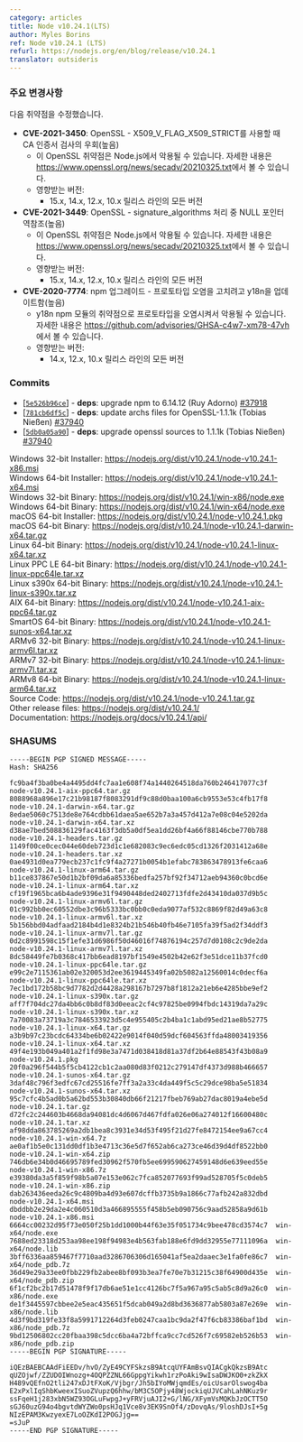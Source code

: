 ```yaml
---
category: articles
title: Node v10.24.1(LTS)
author: Myles Borins
ref: Node v10.24.1 (LTS)
refurl: https://nodejs.org/en/blog/release/v10.24.1
translator: outsideris
---
```


<!--
### Notable Changes

Vulerabilties fixed:

* **CVE-2021-3450**: OpenSSL - CA certificate check bypass with X509_V_FLAG_X509_STRICT (High)
  * This is a vulnerability in OpenSSL which may be exploited through Node.js. You can read more about it in https://www.openssl.org/news/secadv/20210325.txt
  * Impacts:
    * All versions of the 15.x, 14.x, 12.x and 10.x releases lines
* **CVE-2021-3449**: OpenSSL - NULL pointer deref in signature_algorithms processing (High)
  * This is a vulnerability in OpenSSL which may be exploited through Node.js. You can read more about it in https://www.openssl.org/news/secadv/20210325.txt
  * Impacts:
    * All versions of the 15.x, 14.x, 12.x and 10.x releases lines
* **CVE-2020-7774**: npm upgrade - Update y18n to fix Prototype-Pollution (High)
  * This is a vulnerability in the y18n npm module which may be exploited by prototype pollution. You can read more about it in https://github.com/advisories/GHSA-c4w7-xm78-47vh
  * Impacts:
    * All versions of the 14.x, 12.x and 10.x releases lines
-->
### 주요 변경사항

다음 취약점을 수정했습니다.

* **CVE-2021-3450**: OpenSSL - X509_V_FLAG_X509_STRICT를 사용할 때 CA 인증서 검사의 우회(높음)
  * 이 OpenSSL 취약점은 Node.js에서 악용될 수 있습니다. 자세한 내용은 <https://www.openssl.org/news/secadv/20210325.txt>에서 볼 수 있습니다.
  * 영향받는 버전:
    * 15.x, 14.x, 12.x, 10.x 릴리스 라인의 모든 버전
* **CVE-2021-3449**: OpenSSL - signature_algorithms 처리 중 NULL 포인터 역참조(높음)
  * 이 OpenSSL 취약점은 Node.js에서 악용될 수 있습니다. 자세한 내용은 <https://www.openssl.org/news/secadv/20210325.txt>에서 볼 수 있습니다.
  * 영향받는 버전:
    * 15.x, 14.x, 12.x, 10.x 릴리스 라인의 모든 버전
* **CVE-2020-7774**: npm 업그레이드 - 프로토타입 오염을 고치려고 y18n을 업데이트함(높음)
  * y18n npm 모듈의 취약점으로 프로토타입을 오염시켜서 악용될 수 있습니다. 자세한 내용은 <https://github.com/advisories/GHSA-c4w7-xm78-47vh>에서 볼 수 있습니다.
  * 영향받는 버전:
    * 14.x, 12.x, 10.x 릴리스 라인의 모든 버전

### Commits

* [[`5e526b96ce`](https://github.com/nodejs/node/commit/5e526b96ce)] - **deps**: upgrade npm to 6.14.12 (Ruy Adorno) [#37918](https://github.com/nodejs/node/pull/37918)
* [[`781cb6df5c`](https://github.com/nodejs/node/commit/781cb6df5c)] - **deps**: update archs files for OpenSSL-1.1.1k (Tobias Nießen) [#37940](https://github.com/nodejs/node/pull/37940)
* [[`5db0a05a90`](https://github.com/nodejs/node/commit/5db0a05a90)] - **deps**: upgrade openssl sources to 1.1.1k (Tobias Nießen) [#37940](https://github.com/nodejs/node/pull/37940)

Windows 32-bit Installer: https://nodejs.org/dist/v10.24.1/node-v10.24.1-x86.msi<br>
Windows 64-bit Installer: https://nodejs.org/dist/v10.24.1/node-v10.24.1-x64.msi<br>
Windows 32-bit Binary: https://nodejs.org/dist/v10.24.1/win-x86/node.exe<br>
Windows 64-bit Binary: https://nodejs.org/dist/v10.24.1/win-x64/node.exe<br>
macOS 64-bit Installer: https://nodejs.org/dist/v10.24.1/node-v10.24.1.pkg<br>
macOS 64-bit Binary: https://nodejs.org/dist/v10.24.1/node-v10.24.1-darwin-x64.tar.gz<br>
Linux 64-bit Binary: https://nodejs.org/dist/v10.24.1/node-v10.24.1-linux-x64.tar.xz<br>
Linux PPC LE 64-bit Binary: https://nodejs.org/dist/v10.24.1/node-v10.24.1-linux-ppc64le.tar.xz<br>
Linux s390x 64-bit Binary: https://nodejs.org/dist/v10.24.1/node-v10.24.1-linux-s390x.tar.xz<br>
AIX 64-bit Binary: https://nodejs.org/dist/v10.24.1/node-v10.24.1-aix-ppc64.tar.gz<br>
SmartOS 64-bit Binary: https://nodejs.org/dist/v10.24.1/node-v10.24.1-sunos-x64.tar.xz<br>
ARMv6 32-bit Binary: https://nodejs.org/dist/v10.24.1/node-v10.24.1-linux-armv6l.tar.xz<br>
ARMv7 32-bit Binary: https://nodejs.org/dist/v10.24.1/node-v10.24.1-linux-armv7l.tar.xz<br>
ARMv8 64-bit Binary: https://nodejs.org/dist/v10.24.1/node-v10.24.1-linux-arm64.tar.xz<br>
Source Code: https://nodejs.org/dist/v10.24.1/node-v10.24.1.tar.gz<br>
Other release files: https://nodejs.org/dist/v10.24.1/<br>
Documentation: https://nodejs.org/docs/v10.24.1/api/

### SHASUMS

```
-----BEGIN PGP SIGNED MESSAGE-----
Hash: SHA256

fc9ba4f3ba0be4a4495dd4fc7aa1e608f74a1440264518da760b246417077c3f  node-v10.24.1-aix-ppc64.tar.gz
8088968a896e17c21b98187f8083291df9c88d0baa100a6cb9553e53c4fb17f8  node-v10.24.1-darwin-x64.tar.gz
8edae5060c7513de8e764cdbb61daea5ae652b7a3a457d412a7e08c04e5202da  node-v10.24.1-darwin-x64.tar.xz
d38ae7bed508836129fac4163f3db5a0df5ea1dd26bf4a66f88146cbe770b788  node-v10.24.1-headers.tar.gz
1149f00ce0cec044e60deb723d1c1e682083c9ec6edc05cd1326f2031412a68e  node-v10.24.1-headers.tar.xz
0ae4931d0ea779ecb237c1fc9f4a27271b0054b1efabc783863478913fe6caa6  node-v10.24.1-linux-arm64.tar.gz
b11ce837867e50d1b2bf09da6a85336bedfa257bf92f34712aeb94360c0bcd6e  node-v10.24.1-linux-arm64.tar.xz
cf19f1965bca6b4ade9396e31f9490448ded2402713fdfe2d43410da037d9b5c  node-v10.24.1-linux-armv6l.tar.gz
01c992bb0ec60552dbe3c96b5333bc0bb0c0eda9077af532c8869f82d49a63c8  node-v10.24.1-linux-armv6l.tar.xz
5b156bbd04adfaad2184b4d1e8324b21b546b40fb46e7105fa39f5ad2f34ddf3  node-v10.24.1-linux-armv7l.tar.gz
0d2c8991598c15f1efe31d6986f50d46016f74876194c257d7d0108c2c9de2da  node-v10.24.1-linux-armv7l.tar.xz
8dc58449fe7b0368c417bb6ead8197bf1549e4502b42e62f3e51dce11b37fcd0  node-v10.24.1-linux-ppc64le.tar.gz
e99c2e7115361ab02e320053d2ee3619445349fa02b5082a12560014c0decf6a  node-v10.24.1-linux-ppc64le.tar.xz
7ec1bd172b58bc9d7782d2d4428a298167b7297b8f1812a21eb6e4285bbe9ef2  node-v10.24.1-linux-s390x.tar.gz
aff7f704dc27da4bb6c0b8df83d0eeac2cf4c97825be0994fbdc14319da7a29c  node-v10.24.1-linux-s390x.tar.xz
7a70083a73719a3c7846533923d5c4e955405c2b4ba1c1abd95ed21ae8b52775  node-v10.24.1-linux-x64.tar.gz
a3b9b97c23bcdc64334be6b02422e9014f040d59dcf604563ffda48003419356  node-v10.24.1-linux-x64.tar.xz
49f4e193b049a401a2f1fd98e3a7471d038418d81a37df2b64e88543f43b08a9  node-v10.24.1.pkg
20f0a296f544b5f5cb4122cb1c2aa080d83f0212c279147df4373d988b466657  node-v10.24.1-sunos-x64.tar.gz
3daf48c796f3edfc67cd25516fe7ff3a2a33c4da449f5c5c29dce98ba5e51834  node-v10.24.1-sunos-x64.tar.xz
95c7cfc4b5ad0b5a62bd553b30840db66f21217fbeb769ab27dac8019a4ebe5d  node-v10.24.1.tar.gz
d72fc2c244603b4668da94081dc4d6067d467fdfa026e06a274012f16600480c  node-v10.24.1.tar.xz
af98dda863785269a2db1bea8c3931e34d53f495f21d27fe8472154ee9a67cc4  node-v10.24.1-win-x64.7z
ae0af1b5e0c131dd0df1b3e4713c36e5d7f652ab6ca273ce46d39d4df8522bb0  node-v10.24.1-win-x64.zip
746db6e34b0d46695789fed30962f570fb5ee699590627459148d6e639eed55e  node-v10.24.1-win-x86.7z
e39380da3a5f859f98b5a07e153e062c7fca852077693f99ad528705f5c0deb5  node-v10.24.1-win-x86.zip
dab263436eeda26c9c4809ba4d93e607dcffb3735b9a1866c77afb242a832dbd  node-v10.24.1-x64.msi
dbddbb2e29da2e4c060510d3a466895555f458b5eb090756c9aad52858a9d61b  node-v10.24.1-x86.msi
6664cc00232d95f73e050f25b1dd1000b44f63e35f051734c9bee478cd3574c7  win-x64/node.exe
7688ed23318d253aa98ee198f94983e4b563fab188e6fd9dd32955e77111096a  win-x64/node.lib
3bff6336aa859467f7710aad3286706306d165041af5ea2daaec3e1fa0fe86c7  win-x64/node_pdb.7z
36d49e29a33ee0fbb229fb2abee8bf093b3ea7fe70e7b31215c38f64900d435e  win-x64/node_pdb.zip
6f1cf2bc2b17d51478f9f17db6ae51e1cc4126bc7f5a967a95c5ab5c8d9a26c0  win-x86/node.exe
de1f3445597cbbee2e5eac435651f5dcab049a2d8bd3636877ab5803a87e269e  win-x86/node.lib
4d3f9bd319fe33f8a5991712264d3feb0247caa1bc9da2f47f6cb83386baf1bd  win-x86/node_pdb.7z
9bd12506802cc20fbaa398c5dcc6ba4a72bffca9cc7cd526f7c69582eb526b53  win-x86/node_pdb.zip
-----BEGIN PGP SIGNATURE-----

iQEzBAEBCAAdFiEEDv/hvO/ZyE49CYFSkzsB9AtcqUYFAmBsvQIACgkQkzsB9Atc
qUZOjwf/ZZUDOIWnozg+4OQPZZNL66GppgYikwh1rzPoAki9wIsaDWJKO0+zkZkX
H489vQEfnO2tli247xDJtFXoK/Vjbgr/Jh5bIYoMWjqmdEs/oicUsarOlswog4ba
E2xPxlIqShbKweexISuoZVupzQ6hhw/bM3C5OPjy48WjockiqUJVCahLahNKuz9r
ssFqeH1j283xbN5WZ93OGLuFwpgJ+yFRVjuAJI2+G/lNG/XFymVsMQKbJzOCTT5O
sGJ60uzG94o4bgvtdWYZWo0psHJq1Vce8v3EK9SnOf4/zDovqAs/9loshDJsI+5g
NIzEPAM3KwzyexE7LoOZKdI2POGJjg==
=sJuP
-----END PGP SIGNATURE-----

```

